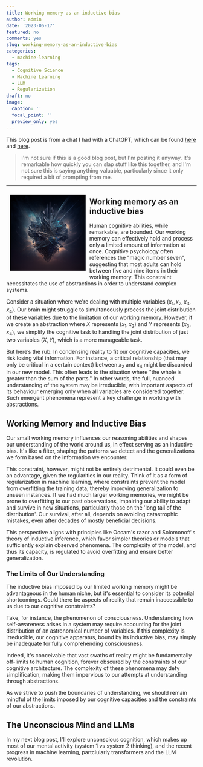 ```yaml
---
title: Working memory as an inductive bias
author: admin
date: '2023-06-17'
featured: no
comments: yes
slug: working-memory-as-an-inductive-bias
categories:
  - machine-learning
tags:
  - Cognitive Science
  - Machine Learning
  - LLM
  - Regularization
draft: no
image:
  caption: ''
  focal_point: ''
  preview_only: yes
---
```


This blog post is from a chat I had with a ChatGPT,
which can be found [here](https://chat.openai.com/share/f298898b-9787-48f4-8959-c8cd04eb98b4)
and [here](https://chat.openai.com/share/0d33ab33-0664-4b25-b1c2-22864b28db48).

> I'm not sure if this is a good blog post, but I'm posting it anyway. It's remarkable
> how quickly you can slap stuff like this together, and I'm not sure this is
> saying anything valuable, particularly since it only required a bit of prompting
> from me.

***

<img src="./featured.png" style="width: 200px; float: left; margin: 10px;">

## Working memory as an inductive bias

Human cognitive abilities, while remarkable, are bounded. Our working memory can effectively hold and process only a limited amount of information at once. Cognitive psychology often references the "magic number seven", suggesting that most adults can hold between five and nine items in their working memory. This constraint necessitates the use of abstractions in order to understand complex systems.

Consider a situation where we're dealing with multiple variables $(x_1, x_2, x_3, x_4)$. Our brain might struggle to simultaneously process the joint distribution of these variables due to the limitation of our working memory. However, if we create an abstraction where $X$ represents $(x_1, x_2)$ and $Y$ represents $(x_3, x_4)$, we simplify the cognitive task to handling the joint distribution of just two variables $(X,Y)$, which is a more manageable task.

But here’s the rub: In condensing reality to fit our cognitive capacities, we risk losing vital information. For instance, a critical relationship (that may only be critical in a certain context) between $x_2$ and $x_4$ might be discarded in our new model. This often leads to the situation where "the whole is greater than the sum of the parts." In other words, the full, nuanced understanding of the system may be irreducible, with important aspects of its behaviour emerging only when all variables are considered together. Such emergent phenomena represent a key challenge in working with abstractions.


## Working Memory and Inductive Bias

Our small working memory influences our reasoning abilities and shapes our understanding of the world around us, in effect serving as an inductive bias. It's like a filter, shaping the patterns we detect and the generalizations we form based on the information we encounter.

This constraint, however, might not be entirely detrimental. It could even be an advantage, given the regularities in our reality. Think of it as a form of regularization in machine learning, where constraints prevent the model from overfitting the training data, thereby improving generalization to unseen instances. If we had much larger working memories, we might be prone to overfitting to our past observations, impairing our ability to adapt and survive in new situations, particularly those on the 'long tail of the distribution'. Our survival, after all, depends on avoiding catastrophic mistakes, even after decades of mostly beneficial decisions.

This perspective aligns with principles like Occam's razor and Solomonoff's theory of inductive inference, which favor simpler theories or models that sufficiently explain observed phenomena. The complexity of the model, and thus its capacity, is regulated to avoid overfitting and ensure better generalization.

### The Limits of Our Understanding

The inductive bias imposed by our limited working memory might be advantageous in the human niche, but it's essential to consider its potential shortcomings. Could there be aspects of reality that remain inaccessible to us due to our cognitive constraints?

Take, for instance, the phenomenon of consciousness. Understanding how self-awareness arises in a system may require accounting for the joint distribution of an astronomical number of variables. If this complexity is irreducible, our cognitive apparatus, bound by its inductive bias, may simply be inadequate for fully comprehending consciousness. 

Indeed, it's conceivable that vast swaths of reality might be fundamentally off-limits to human cognition, forever obscured by the constraints of our cognitive architecture. The complexity of these phenomena may defy simplification, making them impervious to our attempts at understanding through abstractions.

As we strive to push the boundaries of understanding, we should remain mindful of the limits imposed by our cognitive capacities and the constraints of our abstractions.

## The Unconscious Mind and LLMs

In my next blog post, I'll explore unconscious cognition, which makes up most of our mental activity (system 1 vs system 2 thinking), and the recent progress in machine learning, partciularly transformers and the LLM revolution.

